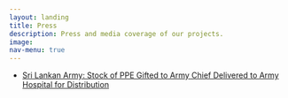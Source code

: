```yaml
---
layout: landing
title: Press
description: Press and media coverage of our projects.
image: 
nav-menu: true
---
```

<section id="one">
	<div class="inner">
		<ul class="actions">
		<li><a href="https://www.army.lk/news/stock-ppe-gifted-army-chief-delivered-army-hospital-distribution" class="button" style="float: right;">Sri Lankan Army: Stock of PPE Gifted to Army Chief Delivered to Army Hospital for Distribution</a></li>
		</ul>
	</div>
</section>


